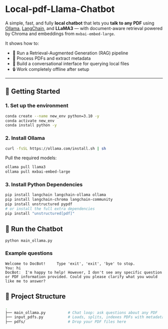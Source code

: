 # Local-pdf-Llama-Chatbot

A simple, fast, and fully **local chatbot** that lets you **talk to any PDF** using [Ollama](https://ollama.com), [LangChain](https://www.langchain.com/), and **LLaMA3** — with document-aware retrieval powered by Chroma and embeddings from `mxbai-embed-large`.

It shows how to:
- 🧠 Run a Retrieval-Augmented Generation (RAG) pipeline
- 📄 Process PDFs and extract metadata
- 💬 Build a conversational interface for querying local files
- 🔒 Work completely offline after setup

---

## 🚀 Getting Started

### 1. Set up the environment

```bash
conda create --name new_env python=3.10 -y
conda activate new_env
conda install python -y
```

### 2. Install Ollama

```bash
curl -fsSL https://ollama.com/install.sh | sh
```

Pull the required models:

```bash
ollama pull llama3
ollama pull mxbai-embed-large
```

### 3. Install Python Dependencies
```bash
pip install langchain langchain-ollama ollama
pip install langchain-chroma langchain-community
pip install unstructured pypdf
# or install the full extra dependencies
pip install "unstructured[pdf]"
```


## 💬 Run the Chatbot

```bash
python main_ollama.py
```

### Example questions

```text
Welcome to DocBot!     Type 'exit', 'exit', 'bye' to stop.
You: hi
DocBot:  I'm happy to help! However, I don't see any specific question or PDF information provided. Could you please clarify what you would like me to answer?
```

## 📁 Project Structure
```bash
.
├── main_ollama.py          # Chat loop: ask questions about any PDF
├── input_pdfs.py           # Loads, splits, indexes PDFs with metadata
├── pdfs/                   # Drop your PDF files here
```

